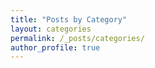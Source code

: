 ```yaml
---
title: "Posts by Category"
layout: categories
permalink: /_posts/categories/
author_profile: true
---
```

